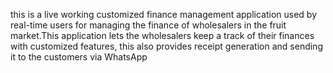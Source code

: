  this is a live working customized finance management application used by real-time users for managing the finance of 
wholesalers in the fruit market.This application lets the wholesalers keep a track of their finances with customized features, this also provides 
receipt generation and sending it to the customers via WhatsApp
